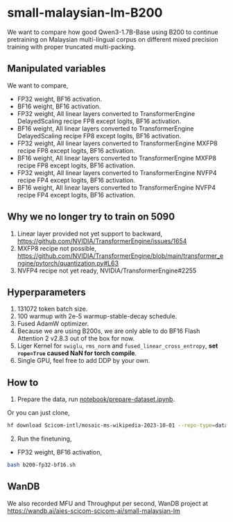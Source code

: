 # small-malaysian-lm-B200

We want to compare how good Qwen3-1.7B-Base using B200 to continue pretraining on Malaysian multi-lingual corpus on different mixed precision training with proper truncated multi-packing.

## Manipulated variables

We want to compare,

- FP32 weight, BF16 activation.
- BF16 weight, BF16 activation.
- FP32 weight, All linear layers converted to TransformerEngine DelayedScaling recipe FP8 except logits, BF16 activation.
- BF16 weight, All linear layers converted to TransformerEngine DelayedScaling recipe FP8 except logits, BF16 activation.
- FP32 weight, All linear layers converted to TransformerEngine MXFP8 recipe FP8 except logits, BF16 activation.
- BF16 weight, All linear layers converted to TransformerEngine MXFP8 recipe FP8 except logits, BF16 activation.
- FP32 weight, All linear layers converted to TransformerEngine NVFP4 recipe FP4 except logits, BF16 activation.
- BF16 weight, All linear layers converted to TransformerEngine NVFP4 recipe FP4 except logits, BF16 activation.

## Why we no longer try to train on 5090

1. Linear layer provided not yet support to backward, https://github.com/NVIDIA/TransformerEngine/issues/1654
2. MXFP8 recipe not possible, https://github.com/NVIDIA/TransformerEngine/blob/main/transformer_engine/pytorch/quantization.py#L63
3. NVFP4 recipe not yet ready, NVIDIA/TransformerEngine#2255

## Hyperparameters

1. 131072 token batch size.
2. 100 warmup with 2e-5 warmup-stable-decay schedule.
3. Fused AdamW optimizer.
4. Because we are using B200s, we are only able to do BF16 Flash Attention 2 v2.8.3 out of the box for now.
5. Liger Kernel for `swiglu`, `rms_norm` and `fused_linear_cross_entropy`, **set `rope=True` caused NaN for torch compile**.
6. Single GPU, feel free to add DDP by your own.

## How to

1. Prepare the data, run [notebook/prepare-dataset.ipynb](notebook/prepare-dataset.ipynb).

Or you can just clone,

```bash
hf download Scicom-intl/mosaic-ms-wikipedia-2023-10-01 --repo-type=dataset --local-dir=./multipacking
```

2. Run the finetuning,

- FP32 weight, BF16 activation,

```bash
bash b200-fp32-bf16.sh
```

## WanDB

We also recorded MFU and Throughput per second, WanDB project at https://wandb.ai/aies-scicom-scicom-ai/small-malaysian-lm